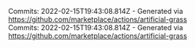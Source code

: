 Commits: 2022-02-15T19:43:08.814Z - Generated via https://github.com/marketplace/actions/artificial-grass
<br>
Commits: 2022-02-15T19:43:08.814Z - Generated via https://github.com/marketplace/actions/artificial-grass
<br>
